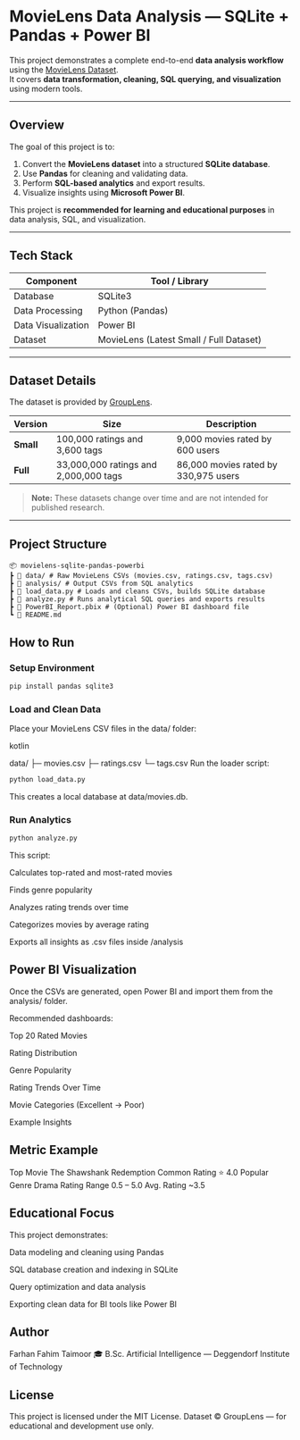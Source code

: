 # MovieLens Data Analysis — SQLite + Pandas + Power BI

This project demonstrates a complete end-to-end **data analysis workflow** using the [MovieLens Dataset](https://grouplens.org/datasets/movielens/).  
It covers **data transformation, cleaning, SQL querying, and visualization** using modern tools.

---

## Overview

The goal of this project is to:
1. Convert the **MovieLens dataset** into a structured **SQLite database**.
2. Use **Pandas** for cleaning and validating data.
3. Perform **SQL-based analytics** and export results.
4. Visualize insights using **Microsoft Power BI**.

This project is **recommended for learning and educational purposes** in data analysis, SQL, and visualization.

---

## Tech Stack

| Component | Tool / Library |
|------------|----------------|
| Database | SQLite3 |
| Data Processing | Python (Pandas) |
| Data Visualization | Power BI |
| Dataset | MovieLens (Latest Small / Full Dataset) |

---

## Dataset Details

The dataset is provided by [GroupLens](https://grouplens.org/datasets/movielens/).

| Version | Size | Description |
|----------|------|-------------|
| **Small** | 100,000 ratings and 3,600 tags | 9,000 movies rated by 600 users |
| **Full** | 33,000,000 ratings and 2,000,000 tags | 86,000 movies rated by 330,975 users |

> **Note:** These datasets change over time and are not intended for published research.

---

##  Project Structure
```
📦 movielens-sqlite-pandas-powerbi
┣ 📂 data/ # Raw MovieLens CSVs (movies.csv, ratings.csv, tags.csv)
┣ 📂 analysis/ # Output CSVs from SQL analytics
┣ 📜 load_data.py # Loads and cleans CSVs, builds SQLite database
┣ 📜 analyze.py # Runs analytical SQL queries and exports results
┣ 📜 PowerBI_Report.pbix # (Optional) Power BI dashboard file
┗ 📜 README.md
```


##  How to Run

### Setup Environment
```bash
pip install pandas sqlite3
```

### Load and Clean Data

Place your MovieLens CSV files in the data/ folder:

kotlin

data/
 ├─ movies.csv
 ├─ ratings.csv
 └─ tags.csv
Run the loader script:

```bash
python load_data.py
```

This creates a local database at data/movies.db.

### Run Analytics
```bash
python analyze.py
```

This script:

Calculates top-rated and most-rated movies

Finds genre popularity

Analyzes rating trends over time

Categorizes movies by average rating

Exports all insights as .csv files inside /analysis

## Power BI Visualization
Once the CSVs are generated, open Power BI and import them from the analysis/ folder.

Recommended dashboards:

Top 20 Rated Movies

Rating Distribution

Genre Popularity

Rating Trends Over Time

Movie Categories (Excellent → Poor)

Example Insights

## Metric	Example
Top Movie	The Shawshank Redemption
Common Rating	⭐ 4.0
Popular Genre	Drama
Rating Range	0.5 – 5.0
Avg. Rating	~3.5

## Educational Focus

This project demonstrates:

Data modeling and cleaning using Pandas

SQL database creation and indexing in SQLite

Query optimization and data analysis

Exporting clean data for BI tools like Power BI

## Author
Farhan Fahim Taimoor
🎓 B.Sc. Artificial Intelligence — Deggendorf Institute of Technology

## License
This project is licensed under the MIT License.
Dataset © GroupLens — for educational and development use only.

